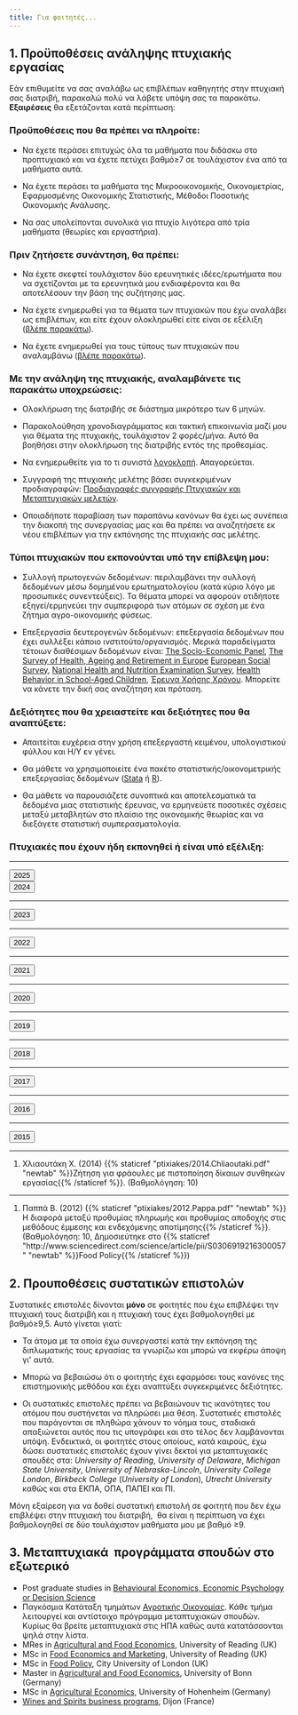```yaml
---
title: Για φοιτητές...
---
```

<h2>1. Προϋποθέσεις ανάληψης πτυχιακής εργασίας</h2>

Εάν επιθυμείτε να σας αναλάβω ως επιβλέπων καθηγητής στην πτυχιακή σας διατριβή, παρακαλώ πολύ να λάβετε υπόψη σας τα παρακάτω. **Εξαιρέσεις** θα εξετάζονται κατά περίπτωση:

<h3>Προϋποθέσεις που θα πρέπει να πληροίτε:</h3>

- Να έχετε περάσει επιτυχώς όλα τα μαθήματα που διδάσκω στο προπτυχιακό και να έχετε πετύχει βαθμό≥7 σε τουλάχιστον ένα από τα μαθήματα αυτά.

- Να έχετε περάσει τα μαθήματα της Μικροοικονομικής, Οικονομετρίας, Εφαρμοσμένης Οικονομικής Στατιστικής, Μέθοδοι Ποσοτικής Οικονομικής Ανάλυσης.

- Να σας υπολείπονται συνολικά για πτυχίο λιγότερα από τρία μαθήματα (θεωρίες και εργαστήρια).


<h3>Πριν ζητήσετε συνάντηση, θα πρέπει:</h3>

- Να έχετε σκεφτεί τουλάχιστον δύο ερευνητικές ιδέες/ερωτήματα που να σχετίζονται με τα ερευνητικά μου ενδιαφέροντα και θα αποτελέσουν την βάση της συζήτησης μας.
 	
- Να έχετε ενημερωθεί για τα θέματα των πτυχιακών που έχω αναλάβει ως επιβλέπων, και είτε έχουν ολοκληρωθεί είτε είναι σε εξέλιξη (<a href="#thesis">βλέπε παρακάτω</a>).

- Να έχετε ενημερωθεί για τους τύπους των πτυχιακών που αναλαμβάνω (<a href="#thesistypes">βλέπε παρακάτω</a>).

<h3>Με την ανάληψη της πτυχιακής, αναλαμβάνετε τις παρακάτω υποχρεώσεις:</h3>

- Ολοκλήρωση της διατριβής σε διάστημα μικρότερο των 6 μηνών.

- Παρακολούθηση χρονοδιαγράμματος και τακτική επικοινωνία μαζί μου για θέματα της πτυχιακής, τουλάχιστον 2 φορές/μήνα. Αυτό θα βοηθήσει στην ολοκλήρωση της διατριβής εντός της προθεσμίας.

- Να ενημερωθείτε για το τι συνιστά [λογοκλοπή](https://el.wikipedia.org/wiki/%CE%9B%CE%BF%CE%B3%CE%BF%CE%BA%CE%BB%CE%BF%CF%80%CE%AE). Απαγορεύεται.

- Συγγραφή της πτυχιακής μελέτης βάσει συγκεκριμένων προδιαγραφών: [Προδιαγραφές συγγραφής Πτυχιακών και Μεταπτυχιακών μελετών](http://web.aoa.aua.gr/wp-content/uploads/2017/05/%CE%9F%CE%94%CE%97%CE%93%CE%99%CE%95%CE%A3-%CE%9A%CE%91%CE%99-%CE%A0%CE%A1%CE%9F%CE%94%CE%99%CE%91%CE%93%CE%A1%CE%91%CE%A6%CE%95%CE%A3-%CE%A3%CE%A5%CE%93%CE%93%CE%A1%CE%91%CE%A6%CE%97%CE%A3-%CE%A0%CE%A4%CE%A5%CE%A7%CE%99%CE%91%CE%9A%CE%A9%CE%9D-%CE%9C%CE%95%CE%9B%CE%95%CE%A4%CE%A9%CE%9D.pdf).

- Οποιαδήποτε παραβίαση των παραπάνω κανόνων θα έχει ως συνέπεια την διακοπή της συνεργασίας μας και θα πρέπει να αναζητήσετε εκ νέου επιβλέπων για την εκπόνησης της πτυχιακής σας μελέτης.

<h3><a name="thesistypes"></a>Τύποι πτυχιακών που εκπονούνται υπό την επίβλεψη μου:</h3>

- Συλλογή πρωτογενών δεδομένων: περιλαμβάνει την συλλογή δεδομένων μέσω δομημένου ερωτηματολογίου (κατά κύριο λόγο με προσωπικές συνεντεύξεις). Τα θέματα μπορεί να αφορούν οτιδήποτε εξηγεί/ερμηνεύει την συμπεριφορά των ατόμων σε σχέση με ένα ζήτημα αγρο-οικονομικής φύσεως.

- Επεξεργασία δευτερογενών δεδομένων: επεξεργασία δεδομένων που έχει συλλέξει κάποιο ινστιτούτο/οργανισμός. Μερικά παραδείγματα τέτοιων διαθέσιμων δεδομένων είναι: [The Socio-Economic Panel](https://www.diw.de/en/diw_02.c.222516.en/data.html), [The Survey of Health, Ageing and Retirement in Europe](http://www.share-project.org/) [European Social Survey](http://www.europeansocialsurvey.org/), [National Health and Nutrition Examination Survey](http://www.cdc.gov/nchs/nhanes.htm), [Health Behavior in School-Aged Children](http://www.hbsc.org/index.aspx), [Έρευνα Χρήσης Χρόνου](http://www.statistics.gr/statistics/-/publication/SFA30/). Mπορείτε να κάνετε την δική σας αναζήτηση και πρόταση.


<h3>Δεξιότητες που θα χρειαστείτε και δεξιότητες που θα αναπτύξετε:</h3>

- Απαιτείται ευχέρεια στην χρήση επεξεργαστή κειμένου, υπολογιστικού φύλλου και Η/Υ εν γένει.

- Θα μάθετε να χρησιμοποιείτε ένα πακέτο στατιστικής/οικονομετρικής επεξεργασίας δεδομένων ([Stata](https://www.stata.com/) ή [R](https://www.r-project.org/)).

- Θα μάθετε να παρουσιάζετε συνοπτικά και αποτελεσματικά τα δεδομένα μιας στατιστικής έρευνας, να ερμηνεύετε ποσοτικές σχέσεις μεταξύ μεταβλητών στο πλαίσιο της οικονομικής θεωρίας και να διεξάγετε στατιστική συμπερασματολογία.


<h3><a name="thesis"></a>Πτυχιακές που έχουν ήδη εκπονηθεί ή είναι υπό εξέλιξη:</h3>
<!-- CSS Styles -->
<style>
    .item-list {
        display: none;
        padding-left: 20px;
    }

    .toggle-year {
        background-color: #f0f0f0;
        border: none;
        cursor: pointer;
        padding: 5px 10px;
        margin-bottom: 5px;
        outline: none;
    }
</style>
<!-- JavaScript Functionality -->
<script>
    document.addEventListener("DOMContentLoaded", function () {
        const toggleButtons = document.querySelectorAll(".toggle-year");

        toggleButtons.forEach(function (button) {
            button.addEventListener("click", function () {
                const itemList = this.nextElementSibling; // Get the next sibling, which is the item list
                if (itemList.style.display === "none" || itemList.style.display === "") {
                    itemList.style.display = "block"; // Show the list items
                } else {
                    itemList.style.display = "none"; // Hide the list items
                }
            });
        });
    });
</script>
<hr />

<div class="year-section">
    <button class="toggle-year">2025</button>
	<ol class="item-list">
<li>Χρήστου Ανδριάννα. (2025) Το φαινόμενο της αγκύρωσης και της χρονικής πίεσης κατά την επιλογή τροφίμων. (Βαθμολόγηση: )</li>
<li>Κωστοπούλου Άννα (2025) Συμπεριφορά καταναλωτή ως προς τα δύσμορφα φρούτα και λαχανικά. (Βαθμολόγηση: )</li>
</ol>
</div>

<div class="year-section">
    <button class="toggle-year">2024</button>
	<ol class="item-list">
<li>Μπάλλα Ε. (2024) Συμπεριφορά καταναλωτή ως προς την κατανάλωση κρέατος. (Βαθμολόγηση: )</li>
<li>Αναγνωστόπουλος Φ.-Δ. (2024) Συμπεριφορά καταναλωτή ως προς τις χάρτινες συσκευασίες αναψυκτικών. (Βαθμολόγηση: 9.5)</li>
<li>Πάτσου Α. (2024) Διερεύνηση προτιμήσεων και προθυμίας πληρωμής Ευρωπαίων καταναλωτών για premium συσκευασίες Ελληνικού εξαιρετικού παρθένου ελαιόλαδου. (Βαθμολόγηση: 10)</li>
<li>Κορακίτη Μ. (2024) Επίδραση ανθρωπομορφικών παραγόντων στις στάσεις, συμπεριφορά και προθυμίας πληρωμής των καταναλωτών για προϊόντα τροφίμων. (Βαθμολόγηση: 10)</li>
<li> Δημούλη Ι. (2024) Έρευνα συμπεριφοράς καταναλωτή σχετικά με βιώσιμες συσκευασίες ιχθύοπροϊόντων. (Βαθμολόγηση: 9) </li>
</ol>
</div>

<hr />

<div class="year-section">
    <button class="toggle-year">2023</button>
	<ol class="item-list">
<li> Γριβοκωστοπούλου Χ. (2023) {{% staticref "ptixiakes/2023.Grivokostopoulou.pdf" "newtab" %}}Η χρωματική σύγκλιση και η οπτική ισορροπία στον σχεδιασμό συσκευασιών τροφίμων σε σχέση με τις επιλογές των καταναλωτών{{% /staticref %}}.  (Βαθμολόγηση: 10)</li>
<li> Γιώτης Θ. (2023) {{% staticref "ptixiakes/2023.Giotis.pdf" "newtab" %}}Στάσεις, απόψεις και προθυμία πληρωμής των καταναλωτών για προσθήκη μικροφυκών στη παραγωγή τροφίμων{{% /staticref %}}. (Βαθμολόγηση: 10)</li>
</ol>
</div>

<hr />

<div class="year-section">
    <button class="toggle-year">2022</button>
	<ol class="item-list">
 	 <li>Γιακουμής Ν. (2022) {{% staticref "ptixiakes/2022.Giakoumis.pdf" "newtab" %}}Μια εμπειρική διερεύνηση της συμπεριφοράς των καταναλωτών ως προς τις σημάνσεις εμπρόσθιου πεδίου διατροφικής δήλωσης{{% /staticref %}}.  (Βαθμολόγηση: 10) </li>
    <li> Αμοιρίδου Θ. (2022) {{% staticref "ptixiakes/2022.Amοiridou.pdf" "newtab" %}}Στάσεις, απόψεις και προθυμία πληρωμής των καταναλωτών για οίνους παλαιωμένους στον πυθμένα της θάλασσας{{% /staticref %}}.  (Βαθμολόγηση: 10) </li>
	 <li> Χρονοπούλου Β. (2022) {{% staticref "ptixiakes/2022.Chronopoulou.pdf" "newtab" %}}Η επίδραση του ανθρωπομορφισμού στις στάσεις, αντιλήψεις και προθυμία πληρωμής των καταναλωτών για προϊόντα τροφίμων{{% /staticref %}}.  (Βαθμολόγηση: 10) </li>
	 <li>Δουκέρη Δ.-Γ. (2022) {{% staticref "ptixiakes/2022.Doukeri.pdf" "newtab" %}}Προσδιοριστικοί παράγοντες αγοράς προϊόντων από διαδικτυακά καταστήματα πριν και μετά την καραντίνα εν μέσω της πανδημίας COVID-19{{% /staticref %}}.  (Βαθμολόγηση: 10)</li>
	<li>Ανατολίτης Κ. (2022) {{% staticref "ptixiakes/2022.Anatolitis.pdf" "newtab" %}}Έρευνα προθυμίας αποδοχής και προθυμίας πληρωμής του καταναλωτή για προϊόν αρτοποιίας από άλευρο του δημητριακού Tritordeum (σιταροκρίθαρο){{% /staticref %}}.  (Βαθμολόγηση: 10)</li>
	<li>Γεωργοπούλου Α. (2022) Στάση και συμπεριφορά καταναλωτών απέναντι σε τρόφιμα που περιέχουν ανακυκλωμένα συστατικά τροφίμων (upcycled ingredients)  (Βαθμολόγηση: 8,5)</li>
	<li>Πατρώνας Ν. (2022) {{% staticref "ptixiakes/2022.Patronas.pdf" "newtab" %}}Στάση και απόψεις των καταναλωτών για καταστήματα πώλησης τροφίμων χωρίς ταμεία (Go stores){{% /staticref %}}.  (Βαθμολόγηση: 9,5)</li>
</ol>
</div>

<hr />

<div class="year-section">
    <button class="toggle-year">2021</button>
	<ol class="item-list">
 	<li>Δαμβακάρης Θ. (2021) {{% staticref "ptixiakes/2021.Damvakaris.pdf" "newtab" %}}Προθυμία πληρωμής παραγωγών για τεχνολογία επαυξημένης πραγματικότητας στην γεωργική παραγωγή{{% /staticref %}}. (Βαθμολόγηση: 10)</li>
	<li>Κανταλή Ν. (2021) {{% staticref "ptixiakes/2021.Kantali.pdf" "newtab" %}}Προθυμία διακράτησης κρυπτονομισμάτων από τους καταναλωτές και ο ρόλος της αποδοχής τους ως μέσο συναλλαγής από τα καταστήματα πώλησης τροφίμων{{% /staticref %}}. (Βαθμολόγηση: 10)</li>
 	<li>Αποστολόπουλος Γ. (2021) {{% staticref "ptixiakes/2021.Apostolopoulos.pdf" "newtab" %}}Καινοφανή τρόφιμα, προτιμήσεις για κίνδυνο και νεοφοβία: Μια εμπειρική διερεύνηση{{% /staticref %}}. (Βαθμολόγηση: 10)</li>
 	<li>Κορακίτη Μ. (2021) {{% staticref "ptixiakes/2021.Korakiti.pdf" "newtab" %}}Μη γραμμικές επιδράσεις σε γραμμικά και μη-γραμμικά υποδείγματα πιθανοτήτων: Μια εμπειρική εφαρμογή στην συμπεριφορά καταναλωτή γύρω από τα τρόφιμα{{% /staticref %}}. (Βαθμολόγηση: 10)</li>
 	<li>Αμαράντου Α.-Μ. (2021) Καταναλωτική συμπεριφορά γονέων και παιδιών στην επιλογή παιδικού παγωτού. (Βαθμολόγηση: 8)</li>
 	<li>Λάβδας Ε. (2021) {{% staticref "ptixiakes/2021.Lavdas.pdf" "newtab" %}}Προσδιοριστικοί παράγοντες και προθυμία πληρωμής καταναλωτών για φρέσκα λαχανικά καλλιεργούμενα σε θαλάμους κάθετης καλλιέργειας (vertical farms) σε σούπερ μάρκετ{{% /staticref %}}. (Βαθμολόγηση: 9)</li>
 	<li>Τσατσούλης Δ. (2021) {{% staticref "ptixiakes/2021.Tsatsoulis.pdf" "newtab" %}}Μια εμπειρική διερεύνηση της μεταβολής των προτιμήσεων των καταναλωτών λόγω της επίδρασης του φαινομένου του δελεασμού (decoy effect) σε προϊόντα φρούτων και λαχανικών{{% /staticref %}}. (Βαθμολόγηση: 9,5)</li>
</ol>
</div>

<hr />

<div class="year-section">
    <button class="toggle-year">2020</button>
	<ol class="item-list">
 	<li>Παπαμιχαλόπουλος Α. (2020) {{% staticref "ptixiakes/2020.Papamichalopoulos.pdf" "newtab" %}}Προσδιοριστικοί παράγοντες αποδοχής και προθυμία πληρωμής αποστάγματος παραγόμενο από ορό γάλακτος{{% /staticref %}}. (Βαθμολόγηση: 10)</li>
 	<li>Αυδίκου Λ. (2020) Προθυμία πληρωμής καταναλωτών για ελαιόλαδο με ισχυρισμό υγείας. (Βαθμολόγηση: 9)</li>
 	<li>Κωλέττη Δ. (2020) {{% staticref "ptixiakes/2020.Koletti.pdf" "newtab" %}}Στάση και συμπεριφορά των καταναλωτών απέναντι στα ηλεκτρονικά σούπερ μάρκετ{{% /staticref %}}. (Βαθμολόγηση: 10)</li>
 	<li>Γιώτης Θ. (2020) {{% staticref "ptixiakes/2020.Giotis.pdf" "newtab" %}}Στάση και συμπεριφορά των καταναλωτών απέναντι σε τρόφιμα με πρωτεΐνη εντόμων{{% /staticref %}}. (Βαθμολόγηση: 10)</li>
 	<li>Ρεγκούτα Ε. (2020) {{% staticref "ptixiakes/2020.Regouta.pdf" "newtab" %}}Έρευνα αγοράς για την καταναλωτική αποδοχή κρασιών με ετικέτα Γεωπονικού Πανεπιστημίου Αθηνών{{% /staticref %}}. (Βαθμολόγηση: 9,5)</li>
 	<li>Ελευθερούδη Μ. (2020) {{% staticref "ptixiakes/2020.Eleftheroudi.pdf" "newtab" %}}Προθυμία πληρωμής παραγωγών βάμβακος για εντομοκτόνα φάρμακα{{% /staticref %}}. (Βαθμολόγηση: 10)</li>
 	<li>Τσιρικοπούλου Α. (2020) {{% staticref "ptixiakes/2020.Tsirikopoulou.pdf" "newtab" %}}Σχολικός εκφοβισμός, παιδική παχυσαρκία και διατροφική συμπεριφορά{{% /staticref %}}. (Βαθμολόγηση: 10)</li>
 	<li>Μαρκάκη Φ. (2020) {{% staticref "ptixiakes/2020.Markaki.pdf" "newtab" %}}Επίδραση του τύπου του πώματος στους γυάλινους περιέκτες οίνων στην προθυμία πληρωμής των καταναλωτών κρασιού{{% /staticref %}}. (Βαθμολόγηση: 10)</li>
 	<li>Μαναρίτσα Β.-Δ. (2020) {{% staticref "ptixiakes/2020.Manaritsa.pdf" "newtab" %}}Αποδοχή και στάσεις των καταναλωτών απέναντι σε εργαστηριακά κατασκευασμένο κρέας{{% /staticref %}}. (Βαθμολόγηση: 10)</li>
</ol>
</div>

<hr />

<div class="year-section">
    <button class="toggle-year">2019</button>
	<ol class="item-list">
 	<li>Ζερκούλης Δ. (2019) Έρευνα αγοράς για συνήθειες κατανάλωσης αποξηραμένων σύκων και προθυμία πληρωμής. (Βαθμολόγηση: 9)</li>
 	<li>Γεωργίου Μ. (2019) Προσδιοριστικοί παράγοντες αποδοχής γενετικά τροποποιημένων τροφίμων. (Βαθμολόγηση: 7)</li>
 	<li>Παπαδοπούλου Ε. (2019) {{% staticref "ptixiakes/2019.Papadopoulou.pdf" "newtab" %}}Ο ρόλος της χώρας προέλευσης και η στάση των καταναλωτών απέναντι σε προϊόν σοκολάτας δίκαιου εμπορίου{{% /staticref %}}. (Βαθμολόγηση: 10)</li>
 	<li>Μπιρμπίλη Ε. (2019) {{% staticref "ptixiakes/2019.Birbili.pdf" "newtab" %}}Προσδιοριστικοί παράγοντες στάσεων και απόψεων πολιτών απέναντι στη νομιμοποίηση και χρήση φαρμακευτικής κάνναβης{{% /staticref %}}. (Βαθμολόγηση: 9,5)</li>
 	<li>Μαρίγκου Ρ. (2019) {{% staticref "ptixiakes/2019.Marigkou.pdf" "newtab" %}}Προσδιοριστικοί παράγοντες αποδοχής και προθυμίας πληρωμής μπλε κρασιού{{% /staticref %}}. (Βαθμολόγηση: 10)</li>
</ol>
</div>

<hr />

<div class="year-section">
    <button class="toggle-year">2018</button>
	<ol class="item-list">
 	<li>Βιτωράτος Η. (2018) {{% staticref "ptixiakes/2018.Vitoratos.pdf" "newtab" %}}Προθυμία πληρωμής παραγωγών αμπέλου για μυκητοκτόνα φάρμακα στον νομό Κορινθίας{{% /staticref %}}.  (Βαθμολόγηση: 10)</li>
 	<li>Σταμούλης Σ. (2018) {{% staticref "ptixiakes/2018.Stamoulis.pdf" "newtab" %}}Προθυμία πληρωμής καταναλωτή για ειδικές κατηγορίες τομάτας και η επίδραση της συσκευασίας{{% /staticref %}}. (Βαθμολόγηση: 10)</li>
 	<li>Κουτσαυτάκης Γ. (2018) {{% staticref "ptixiakes/2018.Koutsautakis.pdf" "newtab" %}}Προθυμίας πληρωμής για τσίπουρο αρωματισμένο με ρινίσματα δρυός και ο ρόλος της γευστικής δοκιμής{{% /staticref %}}. (Βαθμολόγηση: 9)</li>
</ol>
</div>

<hr />

<div class="year-section">
    <button class="toggle-year">2017</button>
	<ol class="item-list">
 	<li>Πάτσο Α. (2017) {{% staticref "ptixiakes/2017.Patso.pdf" "newtab" %}}Προσδιοριστικοί παράγοντες που επηρεάζουν την καταβολή φιλοδώρηματος σε χώρο εστίασης{{% /staticref %}}. (Βαθμολόγηση: 10)</li>
 	<li>Πέτρου Ν. (2017) {{% staticref "ptixiakes/2017.Petrou.pdf" "newtab" %}}Η επίδραση διαφόρων χαρακτηριστικών στην προθυμία πληρωμής για μέλι: Αποτελέσματα από ένα πείραμα επιλογής{{% /staticref %}}. (Βαθμολόγηση: 10)</li>
</ol>
</div>

<hr />

<div class="year-section">
    <button class="toggle-year">2016</button>
	<ol class="item-list">
 	<li>Πετράκης Ε. (2016) {{% staticref "ptixiakes/2016.Petrakis.pdf" "newtab" %}}Διαχρονική σταθερότητα προτιμήσεων υπό κίνδυνο και διαχρονικών προτιμήσεων{{% /staticref %}}. (Βαθμολόγηση: 10)</li>
 	<li>Καράλλης Χ. (2016) {{% staticref "ptixiakes/2016.Karalis.pdf" "newtab" %}}Η δαπάνη χρόνου προς διάφορες δραστηριότητες ως προσδιοριστικός παράγοντας της υγείας: Δεδομένα από την ελληνική Έρευνα Χρήσης Χρόνου{{% /staticref %}}. (Βαθμολόγηση: 10)</li>
 	<li>Σκουλικαρίτη Γ. (2016) {{% staticref "ptixiakes/2016.Skoulikariti.pdf" "newtab" %}}Δείκτες Μεσογειακής διατροφής και υγεία: Μια πειραματική προσέγγιση{{% /staticref %}}. (Βαθμολόγηση: 10)</li>
 	<li>Κεχαγιά Β. (2016) {{% staticref "ptixiakes/2016.Kechagia.pdf" "newtab" %}}Επίδραση οσφρητικών παραγόντων στην προθυμία πληρωμής των καταναλωτών και στη συμπεριφορά τους υπό κίνδυνο{{% /staticref %}}. (Βαθμολόγηση: 10, Δημοσιεύτηκε στο {{% staticref "https://doi.org/10.1016/j.socec.2017.07.005" "newtab" %}}Journal of Behavioral and Experimental Economics{{% /staticref %}})</li>
 	<li>Κίτσης Β. (2016) {{% staticref "ptixiakes/2016.Kitsis.pdf" "newtab" %}}Προσδιοριστικοί παράγοντες προθυμίας πληρωμής για προϊόν νανοτεχνολογίας φυσικού χυμού{{% /staticref %}}. (Βαθμολόγηση: 10)</li>
 	<li>Κώτσης Α. (2016) {{% staticref "ptixiakes/2016.Kotsis.pdf" "newtab" %}}Ζήτηση για προϊόν μοσχαρίσιου κρέατος με συσκευασία «έξυπνης» ετικέτας{{% /staticref %}}. (Βαθμολόγηση: 9,5)</li>
 	<li>Πανουργιά Π. (2016) {{% staticref "ptixiakes/2016.Panourgia.pdf" "newtab" %}}Ζήτηση για διατροφικό προϊόν ενεργειακής μπάρας με βιομηχανική κάνναβη{{% /staticref %}}. (Βαθμολόγηση: 9)</li>
</ol>
</div>

<hr />

<div class="year-section">
    <button class="toggle-year">2015</button>
	<ol class="item-list">
 	<li>Λαγουδάκης Α. (2015) {{% staticref "ptixiakes/2015.Lagoudakis.pdf" "newtab" %}}Η χώρα προέλευσης ως παράγοντας της ζήτησης για προϊόντα φραγκόσυκου{{% /staticref %}}. (Βαθμολόγηση: 10)</li>
 	<li>Δημητρόπουλος Α. (2015) {{% staticref "ptixiakes/2015.Dimitropoulos.pdf" "newtab" %}}Ζήτηση για προϊόντα αναψυκτικών βιοδιασπώμενης συσκευασίας{{% /staticref %}}. (Βαθμολόγηση: 9,5)</li>
</ol>
</div>

<hr />

<ol>
 	<li>Χλιαουτάκη Χ. (2014) {{% staticref "ptixiakes/2014.Chliaoutaki.pdf" "newtab" %}}Ζήτηση για φράουλες με πιστοποίηση δίκαιων συνθηκών εργασίας{{% /staticref %}}. (Βαθμολόγηση: 10)</li>
</ol>

<hr />

<ol>
 	<li>Παππά Β. (2012) {{% staticref "ptixiakes/2012.Pappa.pdf" "newtab" %}}Η διαφορά μεταξύ προθυμίας πληρωμής και προθυμίας αποδοχής στις μεθόδους έμμεσης και ενδεχόμενης αποτίμησης{{% /staticref %}}. (Βαθμολόγηση: 10, Δημοσιεύτηκε στο {{% staticref "http://www.sciencedirect.com/science/article/pii/S0306919216300057" "newtab" %}}Food Policy{{% /staticref %}}) </li>
</ol>

<h2>2. Προυποθέσεις συστατικών επιστολών</h2>

Συστατικές επιστολές δίνονται **μόνο** σε φοιτητές που έχω επιβλέψει την πτυχιακή τους διατριβή και η πτυχιακή τους έχει βαθμολογηθεί με βαθμό≥9,5. Αυτό γίνεται γιατί:

- Τα άτομα με τα οποία έχω συνεργαστεί κατά την εκπόνηση της διπλωματικής τους εργασίας τα γνωρίζω και μπορώ να εκφέρω άποψη γι' αυτά.

- Μπορώ να βεβαιώσω ότι ο φοιτητής έχει εφαρμόσει τους κανόνες της επιστημονικής μεθόδου και έχει αναπτύξει συγκεκριμένες δεξιότητες.

- Οι συστατικές επιστολές πρέπει να βεβαιώνουν τις ικανότητες του ατόμου που συστήνεται να πληρώσει μια θέση. Συστατικές επιστολές που παράγονται σε πληθώρα χάνουν το νόημα τους, σταδιακά απαξιώνεται αυτός που τις υπογράφει και στο τέλος δεν λαμβάνονται υπόψη. Ενδεικτικά, οι φοιτητές στους οποίους, κατά καιρούς, έχω δώσει συστατικές επιστολές έχουν γίνει δεκτοί για μεταπτυχιακές σπουδές στα: <em>University of Reading</em>, <em>University of Delaware</em>, <em>Michigan State University</em>, <em>University of Nebraska-Lincoln</em>, <em>University College London</em>, <em>Birkbeck College </em>(<em>University of London</em>), <em><em>Utrecht University </em></em>καθώς και στα ΕΚΠΑ, ΟΠΑ, ΠΑΠΕΙ και ΠΙ.

Μόνη εξαίρεση για να δοθεί συστατική επιστολή σε φοιτητή που δεν έχω επιβλέψει στην πτυχιακή του διατριβή,  θα είναι η περίπτωση να έχει βαθμολογηθεί σε δύο τουλάχιστον μαθήματα μου με βαθμό ≥9.

<h2>3. Μεταπτυχιακά  προγράμματα σπουδών στο εξωτερικό</h2>
<ul>
 	<li>Post graduate studies in <a href="https://www.behavioraleconomics.com/resources/be-grad-programs/" target="_blank" rel="noopener">Behavioural Economics, Economic Psychology or Decision Science</a></li>
 	<li>Παγκόσμια Κατάταξη τμημάτων <a href="https://ideas.repec.org/top/top.agecon.html" target="_blank" rel="noopener">Αγροτικής Οικονομίας</a>. Κάθε τμήμα λειτουργεί και αντίστοιχο πρόγραμμα μεταπτυχιακών σπουδών. Κυρίως θα βρείτε μεταπτυχιακά στις ΗΠΑ καθώς αυτά κατατάσσονται ψηλά στην λίστα.</li>
 	<li>MRes in <a href="http://www.reading.ac.uk/ready-to-study/study/subject-area/international-development-and-applied-economics-pg/mres-agricultural-and-food-economics.aspx" target="_blank" rel="noopener">Agricultural and Food Economics</a>, University of Reading (UK)</li>
 	<li>MSc in <a href="http://www.reading.ac.uk/ready-to-study/study/subject-area/international-development-and-applied-economics-pg/msc-food-economics-and-marketing.aspx" target="_blank" rel="noopener">Food Economics and Marketing</a>, University of Reading (UK)</li>
 	<li>MSc in <a href="https://www.city.ac.uk/study/courses/postgraduate/food-policy" target="_blank" rel="noopener">Food Policy</a>, City University of London (UK)</li>
 	<li>Master in <a href="https://www.uni-bonn.de/studium/vor-dem-studium/faecher/agricultural-and-food-economics-afeco" target="_blank" rel="noopener">Agricultural and Food Economics</a>, University of Bonn (Germany)</li>
 	<li>MSc in <a href="https://www.uni-hohenheim.de/en/agricultural-economics-masters" target="_blank" rel="noopener">Agricultural Economics</a>, University of Hohenheim (Germany)</li>
 	<li><a href="https://www.bsb-education.com/en/school-of-wine-and-spirits-business.html" target="_blank" rel="noopener">Wines and Spirits business programs</a>, Dijon (France)</li>
</ul>